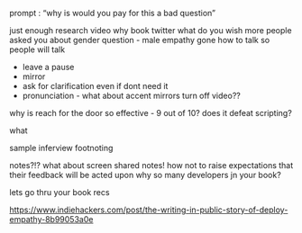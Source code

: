 prompt : “why is would you pay for this a bad question”



just enough research video
why book twitter
what do you wish more people asked you about
gender question - male empathy gone
how to talk so people will talk
- leave a pause
- mirror
- ask for clarification even if dont need it
- pronunciation - what about accent mirrors
turn off video??

why is reach for the door so effective - 9 out of 10? does it defeat scripting?

what 


sample inferview footnoting

notes?!? what about screen shared notes!
how not to raise expectations that their feedback will be acted upon
why so many developers jn your book?

lets go thru your book recs


https://www.indiehackers.com/post/the-writing-in-public-story-of-deploy-empathy-8b99053a0e